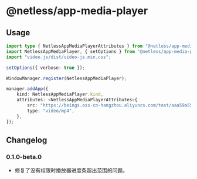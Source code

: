 # @netless/app-media-player

## Usage

```ts
import type { NetlessAppMediaPlayerAttributes } from "@netless/app-media-player";
import NetlessAppMediaPlayer, { setOptions } from "@netless/app-media-player";
import "video.js/dist/video-js.min.css";

setOptions({ verbose: true });

WindowManager.register(NetlessAppMediaPlayer);

manager.addApp({
    kind: NetlessAppMediaPlayer.kind,
    attributes: <NetlessAppMediaPlayerAttributes>{
        src: "https://beings.oss-cn-hangzhou.aliyuncs.com/test/aaa59a55-81ff-45e8-8185-fd72c695def4/1606277539701637%E7%9A%84%E5%89%AF%E6%9C%AC.mp4",
        type: "video/mp4",
    },
});
```

## Changelog

### 0.1.0-beta.0

-   修复了没有权限时播放器进度条超出范围的问题。

